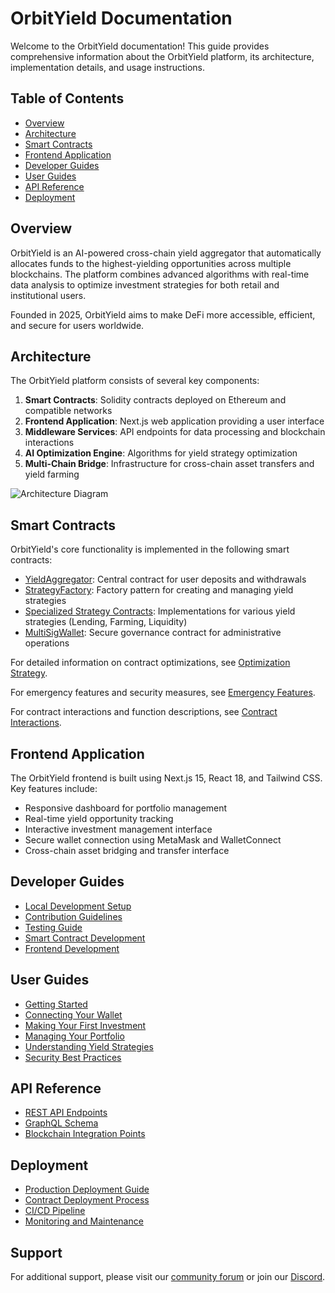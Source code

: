 # OrbitYield Documentation

Welcome to the OrbitYield documentation! This guide provides comprehensive information about the OrbitYield platform, its architecture, implementation details, and usage instructions.

## Table of Contents

- [Overview](#overview)
- [Architecture](#architecture)
- [Smart Contracts](#smart-contracts)
- [Frontend Application](#frontend-application)
- [Developer Guides](#developer-guides)
- [User Guides](#user-guides)
- [API Reference](#api-reference)
- [Deployment](#deployment)

## Overview

OrbitYield is an AI-powered cross-chain yield aggregator that automatically allocates funds to the highest-yielding opportunities across multiple blockchains. The platform combines advanced algorithms with real-time data analysis to optimize investment strategies for both retail and institutional users.

Founded in 2025, OrbitYield aims to make DeFi more accessible, efficient, and secure for users worldwide.

## Architecture

The OrbitYield platform consists of several key components:

1. **Smart Contracts**: Solidity contracts deployed on Ethereum and compatible networks
2. **Frontend Application**: Next.js web application providing a user interface
3. **Middleware Services**: API endpoints for data processing and blockchain interactions
4. **AI Optimization Engine**: Algorithms for yield strategy optimization
5. **Multi-Chain Bridge**: Infrastructure for cross-chain asset transfers and yield farming

![Architecture Diagram](../public/images/architecture.svg)

## Smart Contracts

OrbitYield's core functionality is implemented in the following smart contracts:

- [YieldAggregator](./CONTRACT_INTERACTIONS.md#yieldaggregator): Central contract for user deposits and withdrawals
- [StrategyFactory](./OPTIMIZATION_STRATEGY.md): Factory pattern for creating and managing yield strategies
- [Specialized Strategy Contracts](./CONTRACT_INTERACTIONS.md#strategy-contracts): Implementations for various yield strategies (Lending, Farming, Liquidity)
- [MultiSigWallet](./EMERGENCY_FEATURES.md#multi-signature-wallet): Secure governance contract for administrative operations

For detailed information on contract optimizations, see [Optimization Strategy](./OPTIMIZATION_STRATEGY.md).

For emergency features and security measures, see [Emergency Features](./EMERGENCY_FEATURES.md).

For contract interactions and function descriptions, see [Contract Interactions](./CONTRACT_INTERACTIONS.md).

## Frontend Application

The OrbitYield frontend is built using Next.js 15, React 18, and Tailwind CSS. Key features include:

- Responsive dashboard for portfolio management
- Real-time yield opportunity tracking
- Interactive investment management interface
- Secure wallet connection using MetaMask and WalletConnect
- Cross-chain asset bridging and transfer interface

## Developer Guides

- [Local Development Setup](./developer/SETUP.md)
- [Contribution Guidelines](./developer/CONTRIBUTING.md)
- [Testing Guide](./developer/TESTING.md)
- [Smart Contract Development](./developer/SMART_CONTRACTS.md)
- [Frontend Development](./developer/FRONTEND.md)

## User Guides

- [Getting Started](./user/GETTING_STARTED.md)
- [Connecting Your Wallet](./user/WALLET_CONNECTION.md)
- [Making Your First Investment](./user/FIRST_INVESTMENT.md)
- [Managing Your Portfolio](./user/PORTFOLIO_MANAGEMENT.md)
- [Understanding Yield Strategies](./user/YIELD_STRATEGIES.md)
- [Security Best Practices](./user/SECURITY.md)

## API Reference

- [REST API Endpoints](./api/REST_API.md)
- [GraphQL Schema](./api/GRAPHQL.md)
- [Blockchain Integration Points](./api/BLOCKCHAIN_INTEGRATION.md)

## Deployment

- [Production Deployment Guide](./deployment/PRODUCTION.md)
- [Contract Deployment Process](./deployment/CONTRACT_DEPLOYMENT.md)
- [CI/CD Pipeline](./deployment/CICD.md)
- [Monitoring and Maintenance](./deployment/MONITORING.md)

## Support

For additional support, please visit our [community forum](https://forum.orbityield.cc) or join our [Discord](https://discord.gg/orbityield).
